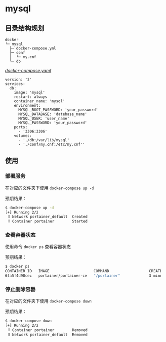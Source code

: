 # mysql

## 目录结构规划

```
docker
└─ mysql
  ├─ docker-compose.yml
  ├─ conf
  │  └─ my.cnf
  └─ db
```

[_docker-compose.yaml_](docker-compose.yaml)
```
version: '3'
services:
  db:
    image: 'mysql'
    restart: always
    container_name: 'mysql'
    environment:
      MYSQL_ROOT_PASSWORD: 'your_password'
      MYSQL_DATABASE: 'datebase_name'
      MYSQL_USER: 'user_name'
      MYSQL_PASSWORD: 'your_password'
    ports:
      - '3306:3306'
    volumes:
      - './db:/var/lib/mysql'
      - './conf/my.cnf:/etc/my.cnf''
```

## 使用

### 部署服务

在对应的文件夹下使用 `docker-compose up -d`

预期结果：

```bash
$ docker-compose up -d
[+] Running 2/2
 ⠿ Network portainer_default  Created                                       
 ⠿ Container portainer        Started
```

### 查看容器状态

使用命令 `docker ps` 查看容器状态

预期结果：

```bash
$ docker ps
CONTAINER ID   IMAGE                    COMMAND                  CREATED             STATUS             PORTS                                                           NAMES
6fa5f4d98cec   portainer/portainer-ce   "/portainer"             3 minutes ago       Up 3 minutes       8000/tcp, 9443/tcp, 0.0.0.0:9000->9000/tcp, :::9000->9000/tcp   portainer
```

### 停止删除容器

在对应的文件夹下使用 `docker-compose down`

预期结果：

```bash
$ docker-compose down
[+] Running 2/2
 ⠿ Container portainer        Removed                                       
 ⠿ Network portainer_default  Removed 
``` 